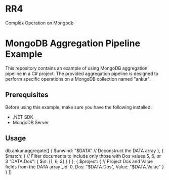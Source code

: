 # RR4
Complex Operation on Mongodb 
# MongoDB Aggregation Pipeline Example

This repository contains an example of using MongoDB aggregation pipeline in a C# project. The provided aggregation pipeline is designed to perform specific operations on a MongoDB collection named "ankur".

## Prerequisites

Before using this example, make sure you have the following installed:

- .NET SDK
- MongoDB Server

## Usage



db.ankur.aggregate([
  {
    $unwind: "$DATA" // Deconstruct the DATA array
  },
  {
    $match: { // Filter documents to include only those with Dos values 5, 6, or 3
      "DATA.Dos": { $in: [1, 6, 3] }
    }
  },
  {
    $project: { // Project Dos and Value fields from the DATA array
      _id: 0,
      Dos: "$DATA.Dos",
      Value: "$DATA.Value"
    }
  }
])

